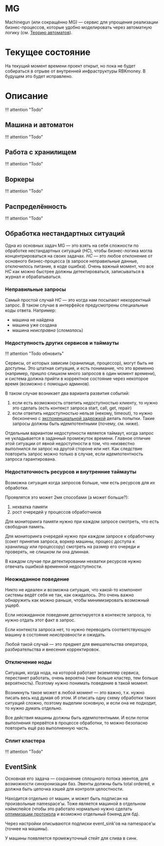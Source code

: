 # MG

Machinegun (или сокращённо MG) — сервис для упрощения реализации бизнес-процессов, которые удобно моделировать через автоматную логику (см. [Теорию автоматов](https://en.wikipedia.org/wiki/Automata_theory)).

# Текущее состояние

На текущий момент времени проект открыт, но пока не будет собираться в отрыве от внутренней инфраструктуры RBKmoney. В будущем это будет исправлено.

# Описание

!!! attention "Todo"

## Машина и автоматон

!!! attention "Todo"

## Работа с хранилищем

!!! attention "Todo"

## Воркеры

!!! attention "Todo"

## Распределённость

!!! attention "Todo"

## Обработка нестандартных ситуаций

Одна из основных задач MG — это взять на себя сложности по обработке нестандартных ситуаций (_НС_), чтобы бизнес-логика могла концентрироваться на своих задачах.
_НС_ — это любое отклонение от основного бизнес-процесса (в запросе неправильные данные, отключилось питание, в коде ошибка).
Очень важный момент, что все _НС_ как можно быстрее должны детектироваться, записываться в журнал и обрабатываться.


### Неправильные запросы

Самый простой случай _НС_ — это когда нам посылают некорректный запрос. В таком случае в интерфейсе предусмотрены специальные коды ответа.
Например:
 * машина не найдена
 * машина уже создана
 * машина _неисправна_ (_сломалась_)

### Недоступность других сервисов и таймауты

!!! attention "Todo обновить"

Сервисы, от которых зависим (хранилище, процессор), могут быть не доступны. Это штатная ситуация, и есть понимание, что это временно (например, пришло слишком много запросов в один момент времени), и система должна прийти в корректное состояние через некоторое время (возможно с помощью админов).

В таком случае возникает два варианта развития событий:

 1. если есть возможность ответить недоступностью клиенту, то нужно это сделать (есть контекст запроса start, call, get, repair)
 1. если ответить недоступностью нельзя (некому, timeout), то нужно бесконечно с [экспоненциальной задержкой](https://en.wikipedia.org/wiki/Exponential_backoff) делать попытки. Такие запросы должны быть идемпотентными (почему, см. ниже).

Отдельным вариантом недоступности является таймаут, когда запрос не укладывается в заданный промежуток времени. Главное отличие этой ситуации от явной недоступности в том, что неизвестно выполнился ли запрос на другой стороне или нет. Как следствие повторить запрос можно только в случае, если идемпотентность запроса гарантирована.


### Недостаточность ресурсов и внутренние таймауты

Возможна ситуация когда запросов больше, чем есть ресурсов для их обработки.

Проявлятся это может 2мя способами (а может больше?):

1. нехватка памяти
1. рост очередей у процессов обработчиков

Для мониторинга памяти нужно при каждом запросе смотреть, что есть свободная память.

Для мониторинга очередей нужно при каждом запросе к обработчику (сокет принятия запроса, воркер машины, процесс доступа к хранилищу или процессору) смотреть на размер его очереди и проверять, не слишком ли она длинная.

В каждом случае при детектировании нехватки ресурсов нужно отвечать ошибкой временной недоступности.


### Неожиданное поведение

Никто не идеален и возможна ситуация, что какой-то компонент системы ведёт себя не так, как ожидалось. Это очень важно обнаружить как можно раньше, чтобы минимизировать возможный ущерб.

Если неожиданное поведение детектируется в контексте запроса, то нужно отдать этот факт в запрос.

Если контекста запроса нет, то нужно переводить соответствующую машину в состояние _неисправности_ и ожидать.

Любой такой случай — это предмет для вмешательства оператора, разбирательства и внесения корректировок.


### Отключение ноды

Ситуация, когда нода, на которой работает экземпляр сервиса, перестанет работать, очень вероятна (чем больше кластер, тем больше вероятность). Поэтому нужно понимать поведение в такой момент.

Возникнуть такое может в любой момент — это важно, т.к. нужно писать весь код думая об этом. И описать одну схему обработки таких ситуаций сложно, поэтому выделим основную, и если она не подходит, то нужно думать отдельно.

Все действия машины должны быть идемпотентными. И если поток выполнения прервётся в процессе обработки, то можно безопасно повторить ещё раз выполненную часть.

### Сплит кластера

!!! attention "Todo"


## EventSink

Основная его задача — сохранение сплошного потока эвентов, для возможности синхронизации баз. Эвенты должны быть total ordered, и должна быть цепочка хэшей для контроля целостности.

Находится отдельно от машин, и может быть подписан на произвольные namespace'ы. Тоже является машиной в отдельном нэймспейсе (чтобы это работало нормально нужно сделать [оптимизации протокола](https://github.com/rbkmoney/damsel/pull/38) и возможно отдельный бэкенд для бд).

Через настройки описываются подписки event_sink'ов на namespace'ы (точнее на машины).

У машины появляется промежуточный стейт для слива в синк.
